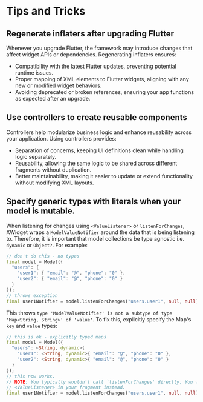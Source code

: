 # Tips and Tricks

## Regenerate inflaters after upgrading Flutter

Whenever you upgrade Flutter, the framework may introduce changes that affect widget APIs
or dependencies. Regenerating inflaters ensures:

- Compatibility with the latest Flutter updates, preventing potential runtime issues.
- Proper mapping of XML elements to Flutter widgets, aligning with any new or modified widget
  behaviors.
- Avoiding deprecated or broken references, ensuring your app functions as expected after
  an upgrade.

## Use controllers to create reusable components

Controllers help modularize business logic and enhance reusability across your application.
Using controllers provides:

- Separation of concerns, keeping UI definitions clean while handling logic separately.
- Reusability, allowing the same logic to be shared across different fragments without
  duplication.
- Better maintainability, making it easier to update or extend functionality without
  modifying XML layouts.

## Specify generic types with literals when your model is mutable.

When listening for changes using `<ValueListener>` or `listenForChanges`, XWidget wraps a
`ModelValueNotifier` around the data that is being listening to. Therefore, it is important
that model collections be type agnostic i.e. `dynamic` or `Object?`. For example:

```dart
// don't do this - no types
final model = Model({
  "users": {
    "user1": { "email": "@", "phone": "0" },
    "user2": { "email": "@", "phone": "0" }
  }
});
// throws exception
final user1Notifier = model.listenForChanges("users.user1", null, null);
```
This throws `type 'ModelValueNotifier' is not a subtype of type 'Map<String, String>' of 'value'`.
To fix this, explicitly specify the Map's `key` and `value` types:

```dart
// this is ok - explicitly typed maps
final model = Model({
  "users": <String, dynamic>{
    "user1": <String, dynamic>{ "email": "@", "phone": "0" },
    "user2": <String, dynamic>{ "email": "@", "phone": "0" }
  }
});
// this now works.
// NOTE: You typically wouldn't call `listenForChanges' directly. You would use
// <ValueListener> in your fragment instead.
final user1Notifier = model.listenForChanges("users.user1", null, null);
```